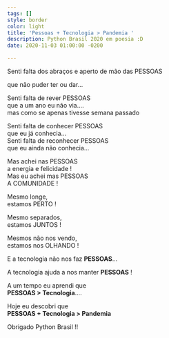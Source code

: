 ```yaml
---
tags: []
style: border
color: light
title: 'Pessoas + Tecnologia > Pandemia '
description: Python Brasil 2020 em poesia :D
date: 2020-11-03 01:00:00 -0200

---
```

Senti falta dos abraços e aperto de mão das PESSOAS

que não puder ter ou dar...  

Senti falta de rever PESSOAS  
           que a um ano eu não via....  
mas como se apenas tivesse semana passado

Senti falta de conhecer PESSOAS  
           que eu  já conhecia...  
Senti falta de reconhecer PESSOAS  
           que eu ainda não conhecia...

Mas achei nas PESSOAS  
           a energia e felicidade !  
Mas eu achei mas PESSOAS  
           A COMUNIDADE !

Mesmo longe,  
           estamos PERTO !

Mesmo separados,  
           estamos JUNTOS !

Mesmos não nos vendo,  
           estamos nos OLHANDO !

E a tecnologia não nos faz **PESSOAS**...

A tecnologia ajuda a nos manter **PESSOAS** !

A um tempo eu aprendi que  
           **PESSOAS > Tecnologia**....

Hoje eu descobri que  
           **PESSOAS + Tecnologia > Pandemia**

Obrigado Python Brasil !!